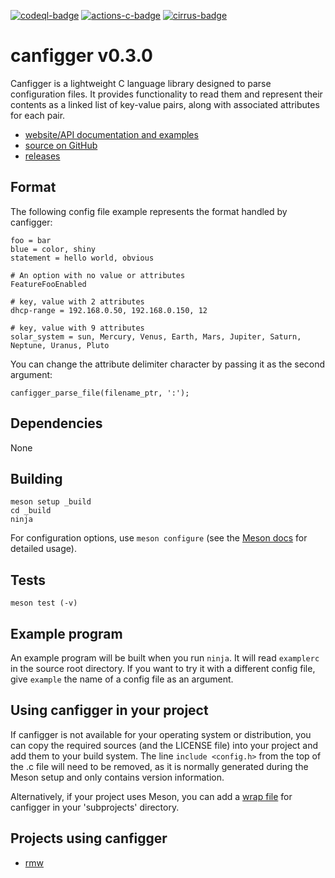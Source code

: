 [![codeql-badge]][codeql-url]
[![actions-c-badge]][actions-c-url]
[![cirrus-badge]][cirrus-url]

# canfigger v0.3.0

Canfigger is a lightweight C language library designed to parse configuration
files. It provides functionality to read them and represent their contents as
a linked list of key-value pairs, along with associated attributes for each
pair.

* [website/API documentation and examples](https://andy5995.github.io/canfigger/)
* [source on GitHub](https://github.com/andy5995/canfigger/)
* [releases](https://github.com/andy5995/canfigger/releases)

## Format

The following config file example represents the format handled by canfigger:

```
foo = bar
blue = color, shiny
statement = hello world, obvious

# An option with no value or attributes
FeatureFooEnabled

# key, value with 2 attributes
dhcp-range = 192.168.0.50, 192.168.0.150, 12

# key, value with 9 attributes
solar_system = sun, Mercury, Venus, Earth, Mars, Jupiter, Saturn, Neptune, Uranus, Pluto
```

You can change the attribute delimiter character by passing it as the second
argument:

    canfigger_parse_file(filename_ptr, ':');

## Dependencies

None

## Building

    meson setup _build
    cd _build
    ninja

For configuration options, use `meson configure` (see the [Meson
docs](https://mesonbuild.com/) for detailed usage).

## Tests

    meson test (-v)

## Example program

An example program will be built when you run `ninja`. It will read
`examplerc` in the source root directory. If you want to try it with a
different config file, give `example` the name of a config file as an
argument.

## Using canfigger in your project

If canfigger is not available for your operating system or distribution, you
can copy the required sources (and the LICENSE file) into your project and add
them to your build system. The line `include <config.h>` from the top of the
.c file will need to be removed, as it is normally generated during the Meson
setup and only contains version information.

Alternatively, if your project uses Meson, you can add a [wrap
file](https://mesonbuild.com/Wrap-dependency-system-manual.html#wrap-dependency-system-manual)
for canfigger in your 'subprojects' directory.

<!-- Add your project here if it has had at least one release -->
## Projects using canfigger

* [rmw](https://theimpossibleastronaut.github.io/rmw-website/)

[codeql-badge]: https://github.com/andy5995/canfigger/workflows/CodeQL/badge.svg
[codeql-url]: https://github.com/andy5995/canfigger/actions?query=workflow%3ACodeQL
[actions-c-badge]: https://github.com/andy5995/canfigger/actions/workflows/c-cpp.yml/badge.svg
[actions-c-url]: https://github.com/andy5995/canfigger/actions/workflows/c-cpp.yml
[cirrus-badge]:https://api.cirrus-ci.com/github/andy5995/canfigger.svg
[cirrus-url]:https://cirrus-ci.com/github/andy5995/canfigger

